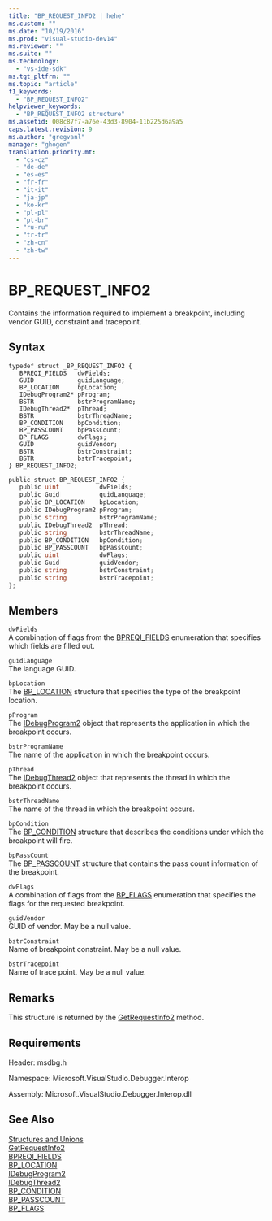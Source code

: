 ```yaml
---
title: "BP_REQUEST_INFO2 | hehe"
ms.custom: ""
ms.date: "10/19/2016"
ms.prod: "visual-studio-dev14"
ms.reviewer: ""
ms.suite: ""
ms.technology: 
  - "vs-ide-sdk"
ms.tgt_pltfrm: ""
ms.topic: "article"
f1_keywords: 
  - "BP_REQUEST_INFO2"
helpviewer_keywords: 
  - "BP_REQUEST_INFO2 structure"
ms.assetid: 008c87f7-a76e-43d3-8904-11b225d6a9a5
caps.latest.revision: 9
ms.author: "gregvanl"
manager: "ghogen"
translation.priority.mt: 
  - "cs-cz"
  - "de-de"
  - "es-es"
  - "fr-fr"
  - "it-it"
  - "ja-jp"
  - "ko-kr"
  - "pl-pl"
  - "pt-br"
  - "ru-ru"
  - "tr-tr"
  - "zh-cn"
  - "zh-tw"
---
```

# BP_REQUEST_INFO2
Contains the information required to implement a breakpoint, including vendor GUID, constraint and tracepoint.  
  
## Syntax  
  
```cpp#  
typedef struct _BP_REQUEST_INFO2 {  
   BPREQI_FIELDS   dwFields;  
   GUID            guidLanguage;  
   BP_LOCATION     bpLocation;  
   IDebugProgram2* pProgram;  
   BSTR            bstrProgramName;  
   IDebugThread2*  pThread;  
   BSTR            bstrThreadName;  
   BP_CONDITION    bpCondition;  
   BP_PASSCOUNT    bpPassCount;  
   BP_FLAGS        dwFlags;  
   GUID            guidVendor;  
   BSTR            bstrConstraint;  
   BSTR            bstrTracepoint;  
} BP_REQUEST_INFO2;  
```  
  
```c#  
public struct BP_REQUEST_INFO2 {  
   public uint           dwFields;  
   public Guid           guidLanguage;  
   public BP_LOCATION    bpLocation;  
   public IDebugProgram2 pProgram;  
   public string         bstrProgramName;  
   public IDebugThread2  pThread;  
   public string         bstrThreadName;  
   public BP_CONDITION   bpCondition;  
   public BP_PASSCOUNT   bpPassCount;  
   public uint           dwFlags;  
   public Guid           guidVendor;  
   public string         bstrConstraint;  
   public string         bstrTracepoint;  
};  
```  
  
## Members  
 `dwFields`  
 A combination of flags from the [BPREQI_FIELDS](../extensibility-debugger-reference/bpreqi_fields.md) enumeration that specifies which fields are filled out.  
  
 `guidLanguage`  
 The language GUID.  
  
 `bpLocation`  
 The [BP_LOCATION](../extensibility-debugger-reference/bp_location.md) structure that specifies the type of the breakpoint location.  
  
 `pProgram`  
 The [IDebugProgram2](../extensibility-debugger-reference/idebugprogram2.md) object that represents the application in which the breakpoint occurs.  
  
 `bstrProgramName`  
 The name of the application in which the breakpoint occurs.  
  
 `pThread`  
 The [IDebugThread2](../extensibility-debugger-reference/idebugthread2.md) object that represents the thread in which the breakpoint occurs.  
  
 `bstrThreadName`  
 The name of the thread in which the breakpoint occurs.  
  
 `bpCondition`  
 The [BP_CONDITION](../extensibility-debugger-reference/bp_condition.md) structure that describes the conditions under which the breakpoint will fire.  
  
 `bpPassCount`  
 The [BP_PASSCOUNT](../extensibility-debugger-reference/bp_passcount.md) structure that contains the pass count information of the breakpoint.  
  
 `dwFlags`  
 A combination of flags from the [BP_FLAGS](../extensibility-debugger-reference/bp_flags.md) enumeration that specifies the flags for the requested breakpoint.  
  
 `guidVendor`  
 GUID of vendor. May be a null value.  
  
 `bstrConstraint`  
 Name of breakpoint constraint. May be a null value.  
  
 `bstrTracepoint`  
 Name of trace point. May be a null value.  
  
## Remarks  
 This structure is returned by the [GetRequestInfo2](../extensibility-debugger-reference/idebugbreakpointrequest3--getrequestinfo2.md) method.  
  
## Requirements  
 Header: msdbg.h  
  
 Namespace: Microsoft.VisualStudio.Debugger.Interop  
  
 Assembly: Microsoft.VisualStudio.Debugger.Interop.dll  
  
## See Also  
 [Structures and Unions](../extensibility-debugger-reference/structures-and-unions.md)   
 [GetRequestInfo2](../extensibility-debugger-reference/idebugbreakpointrequest3--getrequestinfo2.md)   
 [BPREQI_FIELDS](../extensibility-debugger-reference/bpreqi_fields.md)   
 [BP_LOCATION](../extensibility-debugger-reference/bp_location.md)   
 [IDebugProgram2](../extensibility-debugger-reference/idebugprogram2.md)   
 [IDebugThread2](../extensibility-debugger-reference/idebugthread2.md)   
 [BP_CONDITION](../extensibility-debugger-reference/bp_condition.md)   
 [BP_PASSCOUNT](../extensibility-debugger-reference/bp_passcount.md)   
 [BP_FLAGS](../extensibility-debugger-reference/bp_flags.md)